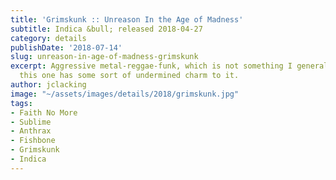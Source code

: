 ```yaml
---
title: 'Grimskunk :: Unreason In the Age of Madness'
subtitle: Indica &bull; released 2018-04-27
category: details
publishDate: '2018-07-14'
slug: unreason-in-age-of-madness-grimskunk
excerpt: Aggressive metal-reggae-funk, which is not something I generally like, but
  this one has some sort of undermined charm to it.
author: jclacking
image: "~/assets/images/details/2018/grimskunk.jpg"
tags:
- Faith No More
- Sublime
- Anthrax
- Fishbone
- Grimskunk
- Indica
---
```


